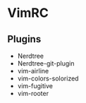 # VimRC

## Plugins 

* Nerdtree
* Nerdtree-git-plugin
* vim-airline
* vim-colors-solorized
* vim-fugitive
* vim-rooter